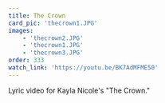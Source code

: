 ```yaml
---
title: The Crown
card_pic: 'thecrown1.JPG'
images:
    - 'thecrown2.JPG'
    - 'thecrown1.JPG'
    - 'thecrown3.JPG'
order: 333
watch_link: 'https://youtu.be/BK7AdMFME50'
---
```


Lyric video for Kayla Nicole's "The Crown."
